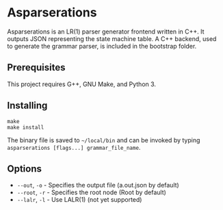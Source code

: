 # Asparserations
Asparserations is an LR(1) parser generator frontend written in C++. It outputs JSON representing the state machine table. A C++ backend, used to generate the grammar parser, is included in the bootstrap folder.

## Prerequisites
This project requires G++, GNU Make, and Python 3.

## Installing
    make
    make install
The binary file is saved to `~/local/bin` and can be invoked by typing `asparserations [flags...] grammar_file_name`.

## Options
* `--out`, `-o` - Specifies the output file (a.out.json by default)
* `--root`, `-r` - Specifies the root node (Root by default)
* `--lalr`, `-l` - Use LALR(1) (not yet supported)
